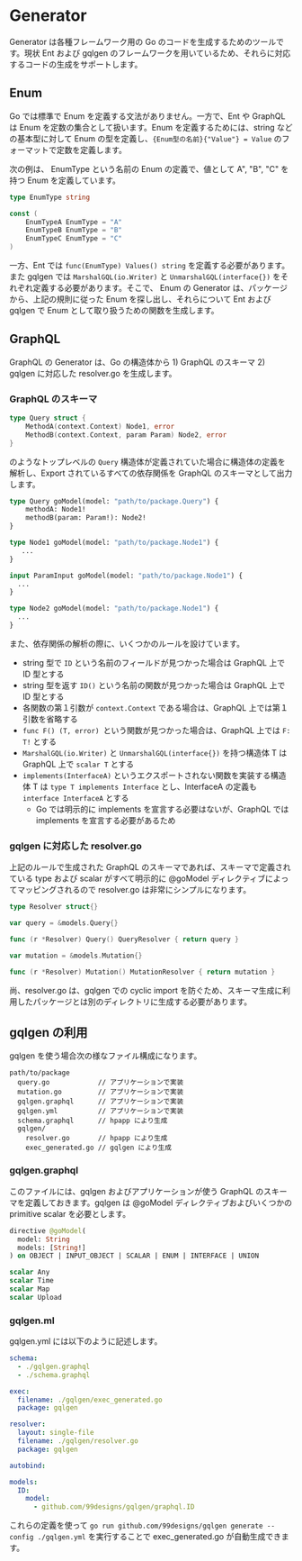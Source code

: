 # Generator

Generator は各種フレームワーク用の Go のコードを生成するためのツールです。現状 Ent および gqlgen のフレームワークを用いているため、それらに対応するコードの生成をサポートします。

## Enum

Go では標準で Enum を定義する文法がありません。一方で、Ent や GraphQL は Enum を定数の集合として扱います。Enum を定義するためには、string などの基本型に対して Enum の型を定義し、`{Enum型の名前}{"Value"} = Value` のフォーマットで定数を定義します。

次の例は、 EnumType という名前の Enum の定義で、値として A", "B", "C" を持つ Enum を定義しています。

```go
type EnumType string

const (
    EnumTypeA EnumType = "A"
    EnumTypeB EnumType = "B"
    EnumTypeC EnumType = "C"
)
```

一方、Ent では `func(EnumType) Values() string` を定義する必要があります。また gqlgen では `MarshalGQL(io.Writer)` と `UnmarshalGQL(interface{})` をそれぞれ定義する必要があります。そこで、 Enum の Generator は、パッケージから、上記の規則に従った Enum を探し出し、それらについて Ent および gqlgen で Enum として取り扱うための関数を生成します。

## GraphQL

GraphQL の Generator は、Go の構造体から 1) GraphQL のスキーマ 2) gqlgen に対応した resolver.go を生成します。

### GraphQL のスキーマ

```go
type Query struct {
    MethodA(context.Context) Node1, error
    MethodB(context.Context, param Param) Node2, error
}
```

のようなトップレベルの `Query` 構造体が定義されていた場合に構造体の定義を解析し、Export されているすべての依存関係を GraphQL のスキーマとして出力します。

```graphql
type Query goModel(model: "path/to/package.Query") {
    methodA: Node1!
    methodB(param: Param!): Node2!
}

type Node1 goModel(model: "path/to/package.Node1") {
   ...
}

input ParamInput goModel(model: "path/to/package.Node1") {
  ...
}

type Node2 goModel(model: "path/to/package.Node1") {
  ...
}
```

また、依存関係の解析の際に、いくつかのルールを設けています。

- string 型で `ID` という名前のフィールドが見つかった場合は GraphQL 上で ID 型とする
- string 型を返す `ID()` という名前の関数が見つかった場合は GraphQL 上で ID 型とする
- 各関数の第１引数が `context.Context` である場合は、GraphQL 上では第１引数を省略する
- `func F() (T, error) `という関数が見つかった場合は、GraphQL 上では `F: T!` とする
- `MarshalGQL(io.Writer)` と `UnmarshalGQL(interface{})` を持つ構造体 T は GraphQL 上で `scalar T` とする
- `implements(InterfaceA)` というエクスポートされない関数を実装する構造体 T は `type T implements Interface` とし、InterfaceA の定義も `interface InterfaceA` とする
  - Go では明示的に implements を宣言する必要はないが、GraphQL では implements を宣言する必要があるため

### gqlgen に対応した resolver.go

上記のルールで生成された GraphQL のスキーマであれば、スキーマで定義されている type および scalar がすべて明示的に @goModel ディレクティブによってマッピングされるので resolver.go は非常にシンプルになります。

```go
type Resolver struct{}

var query = &models.Query{}

func (r *Resolver) Query() QueryResolver { return query }

var mutation = &models.Mutation{}

func (r *Resolver) Mutation() MutationResolver { return mutation }
```

尚、resolver.go は、gqlgen での cyclic import を防ぐため、スキーマ生成に利用したパッケージとは別のディレクトリに生成する必要があります。

## gqlgen の利用

gqlgen を使う場合次の様なファイル構成になります。

```
path/to/package
  query.go            // アプリケーションで実装
  mutation.go         // アプリケーションで実装
  gqlgen.graphql      // アプリケーションで実装
  gqlgen.yml          // アプリケーションで実装
  schema.graphql      // hpapp により生成
  gqlgen/
    resolver.go       // hpapp により生成
    exec_generated.go // gqlgen により生成
```

### gqlgen.graphql

このファイルには、gqlgen およびアプリケーションが使う GraphQL のスキーマを定義しておきます。gqlgen は @goModel ディレクティブおよびいくつかの primitive scalar を必要とします。

```graphql
directive @goModel(
  model: String
  models: [String!]
) on OBJECT | INPUT_OBJECT | SCALAR | ENUM | INTERFACE | UNION

scalar Any
scalar Time
scalar Map
scalar Upload
```

### gqlgen.ml

gqlgen.yml には以下のように記述します。

```yaml
schema:
  - ./gqlgen.graphql
  - ./schema.graphql

exec:
  filename: ./gqlgen/exec_generated.go
  package: gqlgen

resolver:
  layout: single-file
  filename: ./gqlgen/resolver.go
  package: gqlgen

autobind:

models:
  ID:
    model:
      - github.com/99designs/gqlgen/graphql.ID
```

これらの定義を使って `go run github.com/99designs/gqlgen generate --config ./gqlgen.yml` を実行することで exec_generated.go が自動生成できます。
